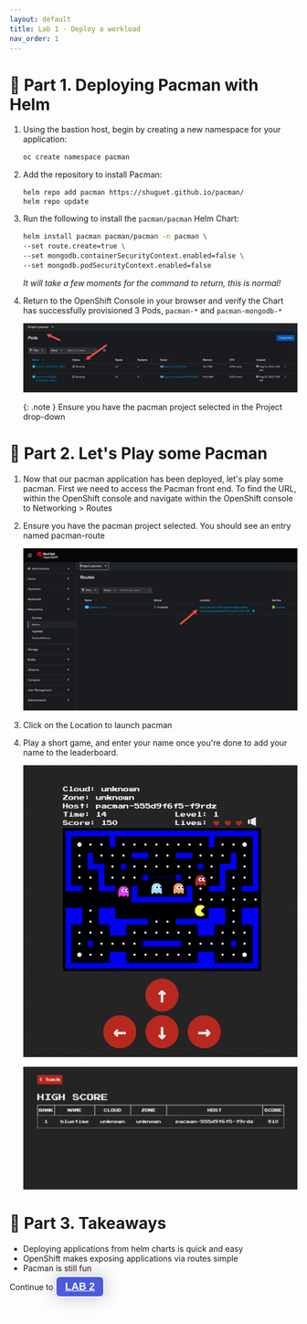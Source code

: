 ```yaml
---
layout: default
title: Lab 1 - Deploy a workload
nav_order: 1
---
```

📖 Part 1. Deploying Pacman with Helm
======================================

1. Using the bastion host, begin by creating a new namespace for your application:

    ```bash
    oc create namespace pacman
    ```

2. Add the repository to install Pacman:

    ```
    helm repo add pacman https://shuguet.github.io/pacman/
    helm repo update
    ```

3. Run the following to install the `pacman/pacman` Helm Chart:

    ```bash
    helm install pacman pacman/pacman -n pacman \
    --set route.create=true \
    --set mongodb.containerSecurityContext.enabled=false \
    --set mongodb.podSecurityContext.enabled=false
    ```

    *It will take a few moments for the command to return, this is normal!*

5. Return to the OpenShift Console in your browser and verify the Chart has successfully provisioned 3 Pods, `pacman-*` and `pacman-mongodb-*`

    ![pacman pods](./assets/images/pacman_pods.png)

    {: .note }
    Ensure you have the pacman project selected in the Project drop-down


📖 Part 2. Let's Play some Pacman
======================================

1. Now that our pacman application has been deployed, let's play some pacman. First we need to access the Pacman front end.  To find the URL, within the OpenShift console and navigate within the OpenShift console to Networking > Routes

2. Ensure you have the pacman project selected.  You should see an entry named pacman-route

    ![pacman route](./assets/images/pacman_route.png)

3. Click on the Location to launch pacman

4. Play a short game, and enter your name once you're done to add your name to the leaderboard.

    ![pacman game](./assets/images/pacman_game.png)

    ![pacman leaderboard](./assets/images/pacman_leaderboard.png)

🏁 Part 3. Takeaways
====================
- Deploying applications from helm charts is quick and easy
- OpenShift makes exposing applications via routes simple
- Pacman is still fun

<div>
Continue to 
<a style="z-index:999999;padding:7px 15px;border-width:2px;border-style:solid;border-radius:8px;font-weight:600;font-size:18px;filter:drop-shadow(0px 0px 15px rgba(26, 19, 72, 0.25));font-family:Guardian Sans, Arial, sans-serif;white-space:nowrap;overflow:hidden;text-overflow:ellipsis;cursor:pointer;background:#4C5BDC;border-color:#FFFFFF;color:#FFFFFF" href="./lab2_k10_configure">LAB 2</a>
</div>